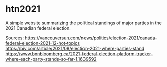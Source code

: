 # htn2021
A simple website summarizing the political standings of major parties in the 2021 Canadian federal election.

Sources:
https://vancouversun.com/news/politics/election-2021/canada-federal-election-2021-12-hot-topics
https://biv.com/article/2021/08/election-2021-where-parties-stand
https://www.bnnbloomberg.ca/2021-federal-election-platform-tracker-where-each-party-stands-so-far-1.1639592
